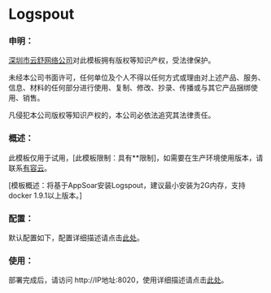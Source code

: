 # Logspout


### 申明：

[深圳市云舒网络公司](http://www.youruncloud.com)对此模板拥有版权等知识产权，受法律保护。

未经本公司书面许可，任何单位及个人不得以任何方式或理由对上述产品、服务、信息、材料的任何部分进行使用、复制、修改、抄录、传播或与其它产品捆绑使用、销售。

凡侵犯本公司版权等知识产权的，本公司必依法追究其法律责任。

### 概述：

此模板仅用于试用，[此模板限制：具有**限制]，如需要在生产环境使用版本，请联系[有容云](http://www.youruncloud.com)。

[模板概述：将基于AppSoar安装Logspout，建议最小安装为2G内存，支持docker 1.9.1以上版本。]

### 配置：

默认配置如下，配置详细描述请点击[此处](http://www.youruncloud.com/help/115.html)。

### 使用：

部署完成后，请访问 http://IP地址:8020，使用详细描述请点击[此处](http://www.youruncloud.com/help/115.html)。
